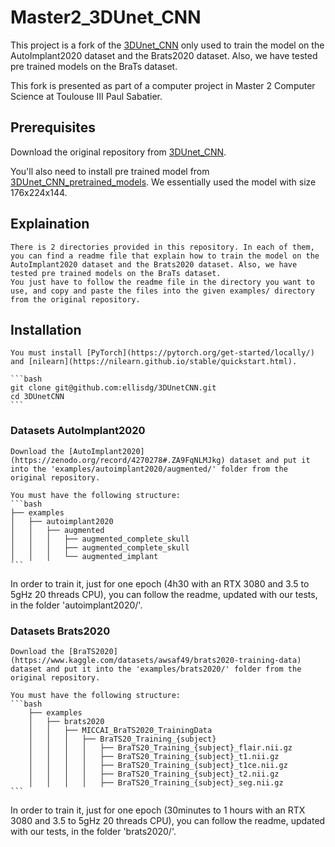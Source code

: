 # Master2_3DUnet_CNN

This project is a fork of the [3DUnet_CNN](https://github.com/ellisdg/3DUnetCNN) only used to train the model on the AutoImplant2020 dataset and the Brats2020 dataset. Also, we have tested pre trained models on the BraTs dataset.

This fork is presented as part of a computer project in Master 2 Computer Science at Toulouse III Paul Sabatier.

## Prerequisites

Download the original repository from [3DUnet_CNN](https://github.com/ellisdg/3DUnetCNN).

You'll also need to install pre trained model from [3DUnet_CNN_pretrained_models](https://zenodo.org/record/4289225#.ZA9LRtLMJkg).
We essentially used the model with size 176x224x144.

## Explaination

    There is 2 directories provided in this repository. In each of them, you can find a readme file that explain how to train the model on the AutoImplant2020 dataset and the Brats2020 dataset. Also, we have tested pre trained models on the BraTs dataset.
    You just have to follow the readme file in the directory you want to use, and copy and paste the files into the given examples/ directory from the original repository.

## Installation

    You must install [PyTorch](https://pytorch.org/get-started/locally/) and [nilearn](https://nilearn.github.io/stable/quickstart.html).

    ```bash
    git clone git@github.com:ellisdg/3DUnetCNN.git
    cd 3DUnetCNN
    ```

### Datasets AutoImplant2020

    Download the [AutoImplant2020](https://zenodo.org/record/4270278#.ZA9FqNLMJkg) dataset and put it into the 'examples/autoimplant2020/augmented/' folder from the original repository.

    You must have the following structure:
    ```bash
    ├── examples
    │   ├── autoimplant2020
    │   │   ├── augmented
    │   │   │   ├── augmented_complete_skull
    │   │   │   ├── augmented_complete_skull
    │   │   │   └── augmented_implant
    ```

In order to train it, just for one epoch (4h30 with an RTX 3080 and 3.5 to 5gHz 20 threads CPU), you can follow the readme, updated with our tests, in the folder 'autoimplant2020/'.

### Datasets Brats2020

    Download the [BraTS2020](https://www.kaggle.com/datasets/awsaf49/brats2020-training-data) dataset and put it into the 'examples/brats2020/' folder from the original repository.

    You must have the following structure:
    ```bash
        ├── examples
        │   ├── brats2020
        │   │   ├── MICCAI_BraTS2020_TrainingData
        │   │   │   ├── BraTS20_Training_{subject}
        │   │   │   │   ├── BraTS20_Training_{subject}_flair.nii.gz
        │   │   │   │   ├── BraTS20_Training_{subject}_t1.nii.gz
        │   │   │   │   ├── BraTS20_Training_{subject}_t1ce.nii.gz
        │   │   │   │   ├── BraTS20_Training_{subject}_t2.nii.gz
        │   │   │   │   ├── BraTS20_Training_{subject}_seg.nii.gz
    ```
In order to train it, just for one epoch (30minutes to 1 hours with an RTX 3080 and 3.5 to 5gHz 20 threads CPU), you can follow the readme, updated with our tests, in the folder 'brats2020/'.